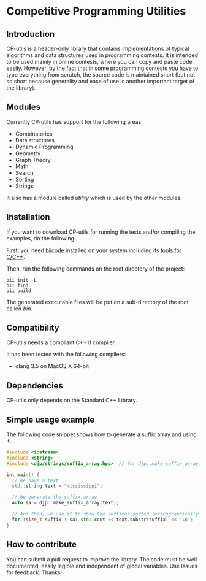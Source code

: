 # Competitive Programming Utilities

## Introduction
CP-utils is a header-only library that contains implementations of typical algorithms and data structures used in programming contests. It is intended to be used mainly in online contests, where you can copy and paste code easily. However, by the fact that in some programming contests you have to type everything from scratch, the source code is maintained short (but not so short because generality and ease of use is another important target of the library).

## Modules

Currently CP-utils has support for the following areas:
- Combinatorics
- Data structures
- Dynamic Programming
- Geometry
- Graph Theory
- Math
- Search
- Sorting
- Strings

It also has a module called *utility* which is used by the other modules.

## Installation

If you want to download CP-utils for running the tests and/or compiling the examples, do the following:

First, you need [biicode](https://www.biicode.com) installed on your system 
including its [tools for C/C++](http://docs.biicode.com/c++/installation.html#install-c-c-tools).

Then, run the following commands on the root directory of the project:
```Shell
bii init -L
bii find
bii build
```

The generated executable files will be put on a sub-directory of the root called *bin*.

## Compatibility

CP-utils needs a compliant C++11 compiler.

It has been tested with the following compilers:
- clang 3.5 on MacOS X 64-bit

## Dependencies

CP-utils only depends on the Standard C++ Library.

## Simple usage example

The following code snippet shows how to generate a suffix array and using it.

```C++
#include <iostream>
#include <string>
#include <djp/strings/suffix_array.hpp>  // for djp::make_suffix_array

int main() {
  // We have a text
  std::string text = "mississippi";

  // We generate the suffix array
  auto sa = djp::make_suffix_array(text);

  // And then, we use it to show the suffixes sorted lexicographically.
  for (size_t suffix : sa) std::cout << text.substr(suffix) << '\n';
}

```

## How to contribute

You can submit a pull request to improve the library. The code must be well documented, easily legible and independent of global variables. Use Issues for feedback. Thanks!

